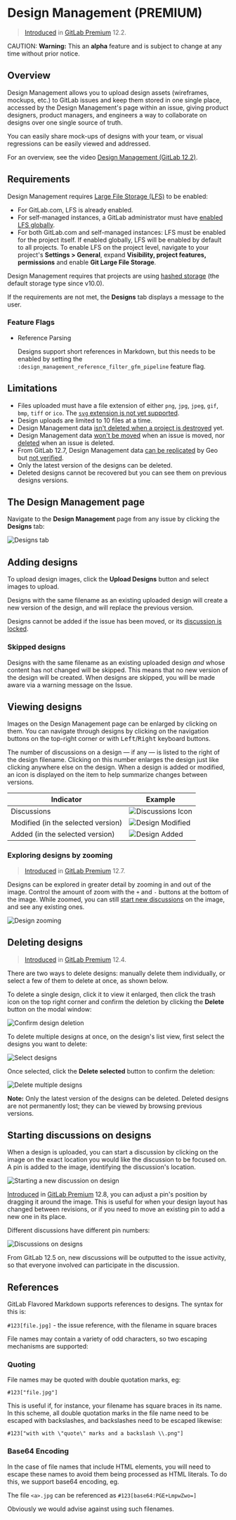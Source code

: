 # Design Management **(PREMIUM)**

> [Introduced](https://gitlab.com/groups/gitlab-org/-/epics/660) in [GitLab Premium](https://about.gitlab.com/pricing/) 12.2.

CAUTION: **Warning:**
This an **alpha** feature and is subject to change at any time without
prior notice.

## Overview

Design Management allows you to upload design assets (wireframes, mockups, etc.)
to GitLab issues and keep them stored in one single place, accessed by the Design
Management's page within an issue, giving product designers, product managers, and engineers a
way to collaborate on designs over one single source of truth.

You can easily share mock-ups of designs with your team, or visual regressions can be easily
viewed and addressed.

<i class="fa fa-youtube-play youtube" aria-hidden="true"></i>
For an overview, see the video [Design Management (GitLab 12.2)](https://www.youtube.com/watch?v=CCMtCqdK_aM).

## Requirements

Design Management requires
[Large File Storage (LFS)](../../../administration/lfs/manage_large_binaries_with_git_lfs.md)
to be enabled:

- For GitLab.com, LFS is already enabled.
- For self-managed instances, a GitLab administrator must have
  [enabled LFS globally](../../../administration/lfs/lfs_administration.md).
- For both GitLab.com and self-managed instances: LFS must be enabled for the project itself.
  If enabled globally, LFS will be enabled by default to all projects. To enable LFS on the
  project level, navigate to your project's **Settings > General**, expand **Visibility, project features, permissions**
  and enable **Git Large File Storage**.

Design Management requires that projects are using
[hashed storage](../../../administration/repository_storage_types.md#hashed-storage)
(the default storage type since v10.0).

If the requirements are not met, the **Designs** tab displays a message to the user.

### Feature Flags

- Reference Parsing

  Designs support short references in Markdown, but this needs to be enabled by setting
  the `:design_management_reference_filter_gfm_pipeline` feature flag.

## Limitations

- Files uploaded must have a file extension of either `png`, `jpg`, `jpeg`, `gif`, `bmp`, `tiff` or `ico`.
  The [`svg` extension is not yet supported](https://gitlab.com/gitlab-org/gitlab/issues/12771).
- Design uploads are limited to 10 files at a time.
- Design Management data
  [isn't deleted when a project is destroyed](https://gitlab.com/gitlab-org/gitlab/issues/13429) yet.
- Design Management data [won't be moved](https://gitlab.com/gitlab-org/gitlab/issues/13426)
  when an issue is moved, nor [deleted](https://gitlab.com/gitlab-org/gitlab/issues/13427)
  when an issue is deleted.
- From GitLab 12.7, Design Management data [can be replicated](../../../administration/geo/replication/datatypes.md#limitations-on-replicationverification)
  by Geo but [not verified](https://gitlab.com/gitlab-org/gitlab/issues/32467).
- Only the latest version of the designs can be deleted.
- Deleted designs cannot be recovered but you can see them on previous designs versions.

## The Design Management page

Navigate to the **Design Management** page from any issue by clicking the **Designs** tab:

![Designs tab](img/design_management_v12_3.png)

## Adding designs

To upload design images, click the **Upload Designs** button and select images to upload.

Designs with the same filename as an existing uploaded design will create a new version
of the design, and will replace the previous version.

Designs cannot be added if the issue has been moved, or its
[discussion is locked](../../discussions/#lock-discussions).

### Skipped designs

Designs with the same filename as an existing uploaded design _and_ whose content has not changed will be skipped.
This means that no new version of the design will be created. When designs are skipped, you will be made aware via a warning
message on the Issue.

## Viewing designs

Images on the Design Management page can be enlarged by clicking on them.
You can navigate through designs by clicking on the navigation buttons on the
top-right corner or with <kbd>Left</kbd>/<kbd>Right</kbd> keyboard buttons.

The number of discussions on a design — if any — is listed to the right
of the design filename. Clicking on this number enlarges the design
just like clicking anywhere else on the design.
When a design is added or modified, an icon is displayed on the item
to help summarize changes between versions.

| Indicator | Example |
| --------- | ------- |
| Discussions | ![Discussions Icon](img/design_comments_v12_3.png) |
| Modified (in the selected version) | ![Design Modified](img/design_modified_v12_3.png) |
| Added (in the selected version) | ![Design Added](img/design_added_v12_3.png) |

### Exploring designs by zooming

> [Introduced](https://gitlab.com/gitlab-org/gitlab/issues/13217) in [GitLab Premium](https://about.gitlab.com/pricing/) 12.7.

Designs can be explored in greater detail by zooming in and out of the image.
Control the amount of zoom with the `+` and `-` buttons at the bottom of the image.
While zoomed, you can still [start new discussions](#starting-discussions-on-designs) on the image, and see any existing ones.

![Design zooming](img/design_zooming_v12_7.png)

## Deleting designs

> [Introduced](https://gitlab.com/gitlab-org/gitlab/issues/11089) in [GitLab Premium](https://about.gitlab.com/pricing/) 12.4.

There are two ways to delete designs: manually delete them
individually, or select a few of them to delete at once,
as shown below.

To delete a single design, click it to view it enlarged,
then click the trash icon on the top right corner and confirm
the deletion by clicking the **Delete** button on the modal window:

![Confirm design deletion](img/confirm_design_deletion_v12_4.png)

To delete multiple designs at once, on the design's list view,
first select the designs you want to delete:

![Select designs](img/select_designs_v12_4.png)

Once selected, click the **Delete selected** button to confirm the deletion:

![Delete multiple designs](img/delete_multiple_designs_v12_4.png)

**Note:**
Only the latest version of the designs can be deleted.
Deleted designs are not permanently lost; they can be
viewed by browsing previous versions.

## Starting discussions on designs

When a design is uploaded, you can start a discussion by clicking on
the image on the exact location you would like the discussion to be focused on.
A pin is added to the image, identifying the discussion's location.

![Starting a new discussion on design](img/adding_note_to_design_1.png)

[Introduced](https://gitlab.com/gitlab-org/gitlab/issues/34353) in [GitLab Premium](https://about.gitlab.com/pricing/) 12.8,
you can adjust a pin's position by dragging it around the image. This is useful
for when your design layout has changed between revisions, or if you need to move an
existing pin to add a new one in its place.

Different discussions have different pin numbers:

![Discussions on designs](img/adding_note_to_design_2.png)

From GitLab 12.5 on, new discussions will be outputted to the issue activity,
so that everyone involved can participate in the discussion.

## References

GitLab Flavored Markdown supports references to designs. The syntax for this is:

  `#123[file.jpg]` - the issue reference, with the filename in square braces

File names may contain a variety of odd characters, so two escaping mechanisms are supported:

### Quoting

File names may be quoted with double quotation marks, eg:

  `#123["file.jpg"]`

This is useful if, for instance, your filename has square braces in its name. In this scheme, all
double quotation marks in the file name need to be escaped with backslashes, and backslashes need
to be escaped likewise:

  `#123["with with \"quote\" marks and a backslash \\.png"]`

### Base64 Encoding

In the case of file names that include HTML elements, you will need to escape these names to avoid
them being processed as HTML literals. To do this, we support base64 encoding, eg.

  The file `<a>.jpg` can be referenced as `#123[base64:PGE+LmpwZwo=]`

Obviously we would advise against using such filenames.
